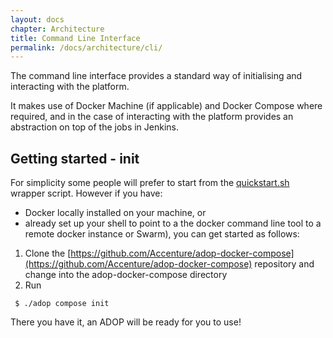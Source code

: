 ```yaml
---
layout: docs
chapter: Architecture
title: Command Line Interface 
permalink: /docs/architecture/cli/
---
```


The command line interface provides a standard way of initialising and interacting with the platform.

It makes use of Docker Machine (if applicable) and Docker Compose where required, and in the case of interacting with the platform provides an abstraction on top of the jobs in Jenkins.

## Getting started - init
For simplicity some people will prefer to start from the [quickstart.sh](../quickstart.md) wrapper script.  However if you have:
* Docker locally installed on your machine, or
* already set up your shell to point to a the docker command line tool to a remote docker instance or Swarm),
you can get started as follows:
1. Clone the [https://github.com/Accenture/adop-docker-compose](https://github.com/Accenture/adop-docker-compose) repository and change into the adop-docker-compose directory
2. Run
```
 $ ./adop compose init
```
There you have it, an ADOP will be ready for you to use!
